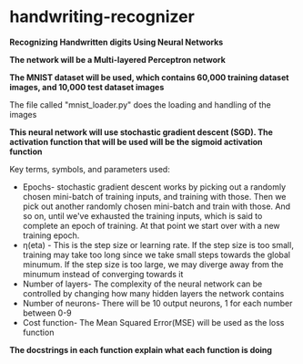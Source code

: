 # handwriting-recognizer

**Recognizing Handwritten digits Using Neural Networks**

**The network will be a Multi-layered Perceptron network**

**The MNIST dataset will be used, which contains 60,000 training dataset images, and 10,000 test dataset images**

The file called "mnist_loader.py" does the loading and handling of the images

**This neural network will use stochastic gradient descent (SGD). The activation function that will be used will be the sigmoid activation function**

Key terms, symbols, and parameters used:


*   Epochs- stochastic gradient descent works by picking out a randomly chosen mini-batch of training inputs, and training with those. Then we pick out another randomly chosen mini-batch and train with those. And so on, until we've exhausted the training inputs, which is said to complete an epoch of training. At that point we start over with a new training epoch.
*   η(eta) - This is the step size or learning rate. If the step size is too small, training may take too long since we take small steps towards the global minumum. If the step size is too large, we may diverge away from the minumum instead of converging towards it
*   Number of layers- The complexity of the neural network can be controlled by changing how many hidden layers the network contains
*   Number of neurons- There will be 10 output neurons, 1 for each number between 0-9
*   Cost function- The Mean Squared Error(MSE) will be used as the loss function

**The docstrings in each function explain what each function is doing**






